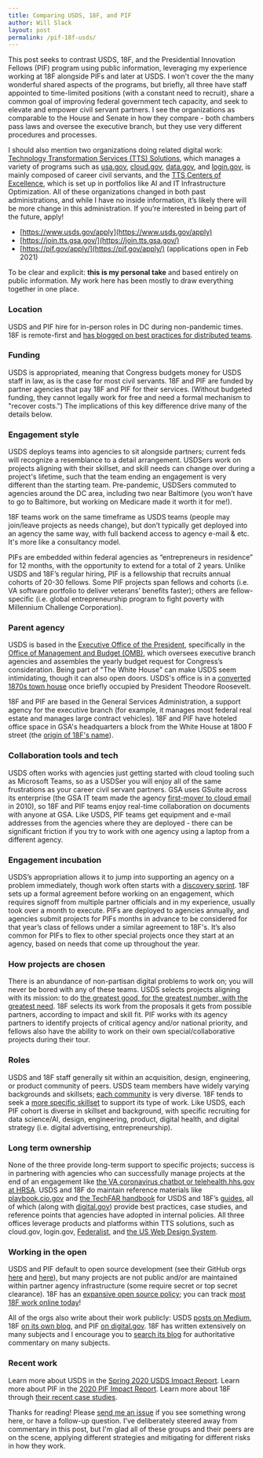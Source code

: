 ```yaml
---
title: Comparing USDS, 18F, and PIF
author: Will Slack
layout: post
permalink: /pif-18f-usds/
---
```


This post seeks to contrast USDS, 18F, and the Presidential Innovation Fellows (PIF) program using public information, leveraging my experience working at 18F alongside PIFs and later at USDS. I won't cover the the many wonderful shared aspects of the programs, but briefly, all three have staff appointed to time-limited positions (with a constant need to recruit), share a common goal of improving federal government tech capacity, and seek to elevate and empower civil servant partners. I see the organizations as comparable to the House and Senate in how they compare - both chambers pass laws and oversee the executive branch, but they use very different procedures and processes.

I should also mention two organizations doing related digital work: [Technology Transformation Services (TTS) Solutions](https://www.gsa.gov/about-us/organization/federal-acquisition-service/technology-transformation-services/tts-solutions), which manages a variety of programs such as [usa.gov](https://usa.gov), [cloud.gov](https://cloud.gov), [data.gov](https://data.gov), and [login.gov](https://login.gov), is mainly composed of career civil servants, and the [TTS Centers of Excellence](https://coe.gsa.gov/), which is set up in portfolios like AI and IT Infrastructure Optimization. All of these organizations changed in both past administrations, and while I have no inside information, it’s likely there will be more change in this administration. If you’re interested in being part of the future, apply! 

- [https://www.usds.gov/apply](https://www.usds.gov/apply)
- [https://join.tts.gsa.gov/](https://join.tts.gsa.gov/)
- [https://pif.gov/apply/](https://pif.gov/apply/) (applications open in Feb 2021)

To be clear and explicit: **this is my personal take** and based entirely on public information. My work here has been mostly to draw everything together in one place.

### Location

USDS and PIF hire for in-person roles in DC during non-pandemic times. 18F is remote-first and [has blogged on best practices for distributed teams](https://18f.gsa.gov/2015/10/15/best-practices-for-distributed-teams/).

### Funding

USDS is appropriated, meaning that Congress budgets money for USDS staff in law, as is the case for most civil servants. 18F and PIF are funded by partner agencies that pay 18F and PIF for their services. (Without budgeted funding, they cannot legally work for free and need a formal mechanism to "recover costs.") The implications of this key difference drive many of the details below.

### Engagement style

USDS deploys teams into agencies to sit alongside partners; current feds will recognize a resemblance to a detail arrangement. USDSers work on projects aligning with their skillset, and skill needs can change over during a project's lifetime, such that the team ending an engagement is very different than the starting team. Pre-pandemic, USDSers commuted to agencies around the DC area, including two near Baltimore (you won’t have to go to Baltimore, but working on Medicare made it worth it for me!).

18F teams work on the same timeframe as USDS teams (people may join/leave projects as needs change), but don’t typically get deployed into an agency the same way, with full backend access to agency e-mail & etc. It's more like a consultancy model.

PIFs are embedded within federal agencies as “entrepreneurs in residence” for 12 months, with the opportunity to extend for a total of 2 years. Unlike USDS and 18F’s regular hiring, PIF is a fellowship that recruits annual cohorts of 20-30 fellows. Some PIF projects span fellows and cohorts (i.e. VA software portfolio to deliver veterans’ benefits faster); others are fellow-specific (i.e. global entrepreneurship program to fight poverty with Millennium Challenge Corporation).

### Parent agency

USDS is based in the [Executive Office of the President](https://www.whitehouse.gov/administration/executive-office-of-the-president/), specifically in the [Office of Management and Budget (OMB)](https://www.whitehouse.gov/omb/), which oversees executive branch agencies and assembles the yearly budget request for Congress’s consideration. Being part of "The White House" can make USDS seem intimidating, though it can also open doors. USDS's office is in a [converted 1870s town house](https://www.federaltimes.com/it-networks/2018/07/25/inside-the-agency-where-you-wish-you-worked/) once briefly occupied by President Theodore Roosevelt.

18F and PIF are based in the General Services Administration, a support agency for the executive branch (for example, it manages most federal real estate and manages large contract vehicles). 18F and PIF have hoteled office space in GSA's headquarters a block from the White House at 1800 F street (the [origin of 18F's name](https://18f.gsa.gov/about/#history-and-funding)).

### Collaboration tools and tech

USDS often works with agencies just getting started with cloud tooling such as Microsoft Teams, so as a USDSer you will enjoy all of the same frustrations as your career civil servant partners. GSA uses GSuite across its enterprise (the GSA IT team made the agency [first-mover to cloud email](https://www.gsa.gov/about-us/newsroom/news-releases/gsa-becomes-first-federal-agency-to-move-email-to-the-cloud-agencywide) in 2010), so 18F and PIF teams enjoy real-time collaboration on documents with anyone at GSA. Like USDS, PIF teams get equipment and e-mail addresses from the agencies where they are deployed - there can be significant friction if you try to work with one agency using a laptop from a different agency.

### Engagement incubation

USDS’s appropriation allows it to jump into supporting an agency on a problem immediately, though work often starts with a [discovery sprint](https://www.linkedin.com/pulse/government-discovery-sprint-playbook-how-lessons-learned-kathy-pham/). 18F sets up a formal agreement before working on an engagement, which requires signoff from multiple partner officials and in my experience, usually took over a month to execute. PIFs are deployed to agencies annually, and agencies submit projects for PIFs months in advance to be considered for that year’s class of fellows under a similar agreement to 18F's. It’s also common for PIFs to flex to other special projects once they start at an agency, based on needs that come up throughout the year.

### How projects are chosen

There is an abundance of non-partisan digital problems to work on; you will never be bored with any of these teams. USDS selects projects aligning with its mission: to do [the greatest good, for the greatest number, with the greatest need](https://www.usds.gov/mission). 18F selects its work from the proposals it gets from possible partners, according to impact and skill fit. PIF works with its agency partners to identify projects of critical agency and/or national priority, and fellows also have the ability to work on their own special/collaborative projects during their tour.

### Roles

USDS and 18F staff generally sit within an acquisition, design, engineering, or product community of peers. USDS team members have widely varying backgrounds and skillsets; [each community](https://www.usds.gov/how-we-work) is very diverse. 18F tends to seek a [more specific skillset](https://join.tts.gsa.gov/join/consulting-software-engineer/) to support its type of work. Like USDS, each PIF cohort is diverse in skillset and background, with specific recruiting for data science/AI, design, engineering, product, digital health, and digital strategy (i.e. digital advertising, entrepreneurship).

### Long term ownership

None of the three provide long-term support to specific projects; success is in partnering with agencies who can successfully manage projects at the end of an engagement like [the VA coronavirus chatbot or telehealth.hhs.gov at HRSA](https://digital.gov/2020/10/16/product-lessons-from-the-front-lines-of-covid-19-civic-tech-response/). USDS and 18F do maintain reference materials like [playbook.cio.gov](playbook.cio.gov) and [the TechFAR handbook](http://playbook.cio.gov/techfar/) for USDS and 18F’s [guides](https://18f.gsa.gov/guides/), all of which (along with [digital.gov](https://digital.gov/resources/)) provide best practices, case studies, and reference points that agencies have adopted in internal policies. All three offices leverage products and platforms within TTS solutions, such as cloud.gov, login.gov, [Federalist](https://federalist.18f.gov/), and [the US Web Design System](https://designsystem.digital.gov/). 

### Working in the open
 
USDS and PIF default to open source development (see their GitHub orgs [here](https://github.com/usds) and [here](http://github.com/presidential-innovation-fellows)), but many projects are not public and/or are maintained within partner agency infrastructure (some require secret or top secret clearance). 18F has an [expansive open source policy](https://github.com/18F/open-source-policy/blob/master/policy.md); you can track [most 18F work online today](https://github.com/18F)!

All of the orgs also write about their work publicly: USDS [posts on Medium](https://usdigitalservice.medium.com/), 18F [on its own blog](https://18f.gsa.gov/blog/), and PIF [on digital.gov](https://digital.gov/topics/pif/). 18F has written extensively on many subjects and I encourage you to [search its blog](https://search.usa.gov/search/docs?utf8=%E2%9C%93&affiliate=18f-site&sort_by=&dc=8925&query=devops) for authoritative commentary on many subjects.

### Recent work

Learn more about USDS in the [Spring 2020 USDS Impact Report](https://www.usds.gov/resources/USDS-Impact-Report-2020.pdf). Learn more about PIF in the [2020 PIF Impact Report](https://pif.gov/impact). Learn more about 18F through [their recent case studies](https://18f.gsa.gov/what-we-deliver/).

Thanks for reading! Please [send me an issue](https://github.com/wslack/wslack.github.io/issues) if you see something wrong here, or have a follow-up question. I've deliberately steered away from commentary in this post, but I'm glad all of these groups and their peers are on the scene, applying different strategies and mitigating for different risks in how they work.
